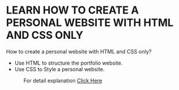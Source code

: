 # LEARN HOW TO CREATE A PERSONAL WEBSITE WITH HTML AND CSS ONLY
<p>How to create a personal website with HTML and CSS only?</p>
<ul>
<li>Use HTML to structure the portfolio website.</li>
<li>Use CSS to Style a personal website.</li>
<ul>
<p>For detail explanation <a href="https://projects.sparkifysolutions.com/personal-website-with-html-css/">Click Here</a></p>